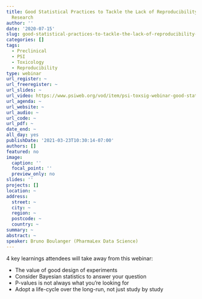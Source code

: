 ```yaml
---
title: Good Statistical Practices to Tackle the Lack of Reproducibility in Preclinical
  Research
author: ''
date: '2020-07-15'
slug: good-statistical-practices-to-tackle-the-lack-of-reproducibility-in-preclinical-research
categories: []
tags:
  - Preclinical
  - PSI
  - Toxicology
  - Reproducibility
type: webinar
url_register: ~
url_freeregister: ~
url_slides: ~
url_video: https://www.psiweb.org/vod/item/psi-toxsig-webinar-good-statistical-practices-to-tackle-the-lack-of-reproducibility-in-preclinical-research
url_agenda: ~
url_website: ~
url_audio: ~
url_code: ~
url_pdf: ~
date_end: ~
all_day: yes
publishDate: '2021-03-23T10:30:14-07:00'
authors: []
featured: no
image:
  caption: ''
  focal_point: ''
  preview_only: no
slides: ''
projects: []
location: ~
address:
  street: ~
  city: ~
  region: ~
  postcode: ~
  country: ~
summary: ~
abstract: ~
speaker: Bruno Boulanger (PharmaLex Data Science)
---
```

<!--more-->
4 key learnings attendees will take away from this webinar:  
- The value of good design of experiments  
- Consider Bayesian statistics to answer your question  
- P-values is not always what you’re looking for  
- Adopt a life-cycle over the long-run, not just study by study  
